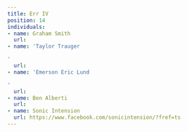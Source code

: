 ```yaml
---
title: Err IV
position: 14
individuals:
- name: Graham Smith
  url: 
- name: 'Taylor Trauger

'
  url: 
- name: 'Emerson Eric Lund

'
  url: 
- name: Ben Alberti
  url: 
- name: Sonic Intension
  url: https://www.facebook.com/sonicintension/?fref=ts
---
```


